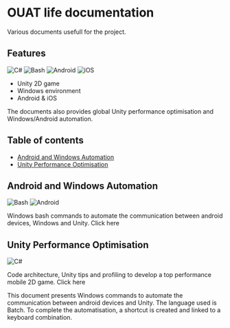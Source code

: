 # OUAT life documentation

Various documents usefull for the project. 

## Features

![C#](https://img.shields.io/badge/Unity-Csharp-purple.svg) ![Bash](https://img.shields.io/badge/Windows-Bash-black.svg) ![Android](https://img.shields.io/badge/Mobile-Android-brightgreen.svg) ![iOS](https://img.shields.io/badge/Mobile-iOS-red.svg)

* Unity 2D game
* Windows environment
* Android & iOS

The documents also provides global Unity performance optimisation and Windows/Android automation.

## Table of contents
* [Android and Windows Automation](#android-and-windows-automation)
* [Unity Performance Optimisation](#unity-performance-optimisation)

## Android and Windows Automation

![Bash](https://img.shields.io/badge/Windows-Bash-black.svg) ![Android](https://img.shields.io/badge/Mobile-Android-brightgreen.svg)

Windows bash commands to automate the communication between android devices, Windows and Unity. Click here

## Unity Performance Optimisation

![C#](https://img.shields.io/badge/Unity-Csharp-purple.svg)

Code architecture, Unity tips and profiling to develop a top performance mobile 2D game. Click here




This document presents Windows commands to automate the communication between android devices and Unity. The language used is Batch. To complete the automatisation, a shortcut is created and linked to a keyboard combination.
